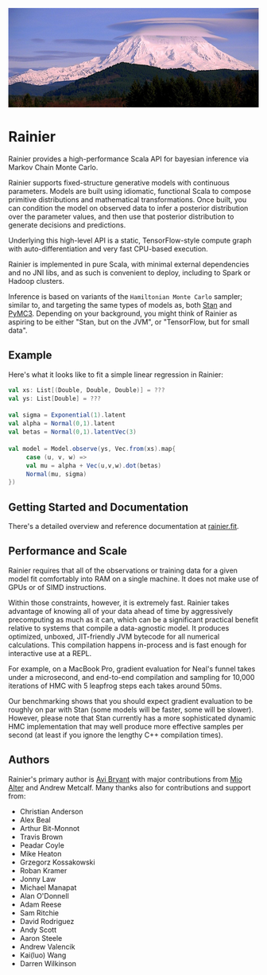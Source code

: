 ![Mt. Rainier with lenticular clouds (credit: US National Park Service)](rainier.jpg)

# Rainier

Rainier provides a high-performance Scala API for bayesian inference via Markov Chain Monte Carlo.

Rainier supports fixed-structure generative models with continuous parameters. Models are built using idiomatic, functional Scala to compose primitive distributions and mathematical transformations. Once built, you can condition the model on observed data to infer a posterior distribution over the parameter values, and then use that posterior distribution to generate decisions and predictions.

Underlying this high-level API is a static, TensorFlow-style compute graph with auto-differentiation and very fast CPU-based execution.

Rainier is implemented in pure Scala, with minimal external dependencies and no JNI libs, and as such is convenient to deploy, including to Spark or Hadoop clusters.

Inference is based on variants of the `Hamiltonian Monte Carlo` sampler; similar to, and targeting the same types of models as, both [Stan](http://mc-stan.org/) and [PyMC3](https://github.com/pymc-devs/pymc3). Depending on your background, you might think of Rainier as aspiring to be either "Stan, but on the JVM", or "TensorFlow, but for small data".

## Example

Here's what it looks like to fit a simple linear regression in Rainier:

```scala
val xs: List[(Double, Double, Double)] = ???
val ys: List[Double] = ???

val sigma = Exponential(1).latent
val alpha = Normal(0,1).latent
val betas = Normal(0,1).latentVec(3)

val model = Model.observe(ys, Vec.from(xs).map{
     case (u, v, w) => 
     val mu = alpha + Vec(u,v,w).dot(betas)
     Normal(mu, sigma)
})
```

## Getting Started and Documentation

There's a detailed overview and reference documentation at [rainier.fit](https://rainier.fit/docs/intro).

## Performance and Scale

Rainier requires that all of the observations or training data for a given model fit comfortably into RAM on a single machine. It does not make use of GPUs or of SIMD instructions.

Within those constraints, however, it is extremely fast. Rainier takes advantage of knowing all of your data ahead of time by aggressively precomputing as much as it can, which can be a significant practical benefit relative to systems that compile a data-agnostic model. It produces optimized, unboxed, JIT-friendly JVM bytecode for all numerical calculations. This compilation happens in-process and is fast enough for interactive use at a REPL.

For example, on a MacBook Pro, gradient evaluation for Neal's funnel takes under a microsecond, and end-to-end compilation and sampling for 10,000 iterations of HMC with 5 leapfrog steps each takes around 50ms.

Our benchmarking shows that you should expect gradient evaluation to be roughly on par with Stan (some models will be faster, some will be slower). However, please note that Stan currently has a more sophisticated dynamic HMC implementation that may well produce more effective samples per second (at least if you ignore the lengthy C++ compilation times).

## Authors

Rainier's primary author is [Avi Bryant](http://twitter.com/avibryant) with major contributions from [Mio Alter](https://twitter.com/mioalter) and Andrew Metcalf. Many thanks also for contributions and support from:
 * Christian Anderson
 * Alex Beal
 * Arthur Bit-Monnot
 * Travis Brown
 * Peadar Coyle
 * Mike Heaton
 * Grzegorz Kossakowski
 * Roban Kramer
 * Jonny Law
 * Michael Manapat
 * Alan O'Donnell
 * Adam Reese
 * Sam Ritchie
 * David Rodriguez
 * Andy Scott
 * Aaron Steele
 * Andrew Valencik
 * Kai(luo) Wang
 * Darren Wilkinson

